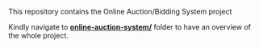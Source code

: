 This repository contains the Online Auction/Bidding System project

Kindly navigate to **[online-auction-system/](https://github.com/Mikaeylaaa/full-stack-coding-assignment-ui/tree/master/online-auction-system)** folder to have an overview of the whole project.
